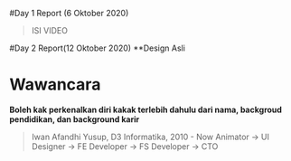 #Day 1 Report (6 Oktober 2020)
>ISI VIDEO

#Day 2 Report(12 Oktober 2020)
**Design Asli



# Wawancara

**Boleh kak perkenalkan diri kakak terlebih dahulu dari nama, backgroud pendidikan, dan background karir**
> Iwan Afandhi Yusup, D3 Informatika, 2010 - Now Animator -> UI Designer -> FE Developer -> FS Developer -> CTO


